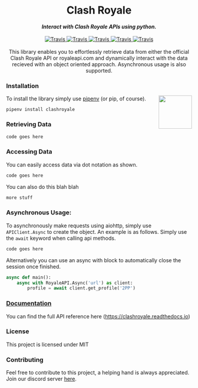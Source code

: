 

<h1 align="center">Clash Royale</h1>


<div align="center">
    <strong><i>Interact with Clash Royale APIs using python.</i></strong>
    <br>
    <br>
    
<a href="https://travis-ci.com/cgrok/clashroyale">
  <img src="https://img.shields.io/travis/com/cgrok/clashroyale/master.svg?style=for-the-badge&colorB=ffbf00" alt="Travis" />
</a>

<a href="https://pypi.org/project/clashroyale/">
  <img src="https://img.shields.io/pypi/pyversions/clashroyale.svg?style=for-the-badge&colorB=ffbf00" alt="Travis" />
</a>

<a href="https://pypi.org/project/clashroyale/">
  <img src="https://img.shields.io/pypi/v/clashroyale.svg?style=for-the-badge&colorB=ffbf00" alt="Travis" />
</a>

<a href="https://pypi.org/project/clashroyale/">
  <img src="https://img.shields.io/pypi/dm/clashroyale.svg?style=for-the-badge&colorB=ffbf00" alt="Travis" />
</a>

<a href="https://github.com/cgrok/clashroyale/blob/master/LICENSE">
  <img src="https://img.shields.io/github/license/cgrok/clashroyale.svg?style=for-the-badge&colorB=ffbf00" alt="Travis" />
</a>

</div>
<br>
<div align="center">
    This library enables you to effortlessly retrieve data from either the official Clash Royale API or royaleapi.com and dynamically interact with the data recieved with an object oriented approach. Asynchronous usage is also supported.
</div>

### Installation

<img src='https://vignette.wikia.nocookie.net/clashroyale/images/d/df/Happy_Face.png/revision/latest?cb=20160706235303' align='right' height='90'>

To install the library simply use [pipenv](http://pipenv.org/) (or pip, of course).

```
pipenv install clashroyale
```

### Retrieving Data


```py
code goes here
```

### Accessing Data
You can easily access data via dot notation as shown.
```py
code goes here
```

You can also do this blah blah
```py
more stuff
```

### Asynchronous Usage:

To asynchronously make requests using aiohttp, simply use `APIClient.Async` to create the object. An example is as follows. Simply use the `await` keyword when calling api methods.

```py
code goes here
```

Alternatively you can use an async with block to automatically close the session once finished.
```py
async def main():
    async with RoyaleAPI.Async('url') as client:
        profile = await client.get_profile('2PP') 
```

### [Documentation](https://clashroyale.readthedocs.io)
You can find the full API reference here (https://clashroyale.readthedocs.io)

### License
This project is licensed under MIT

### Contributing
Feel free to contribute to this project, a helping hand is always appreciated. Join our discord server [here](https://discord.gg/etJNHCQ). 
